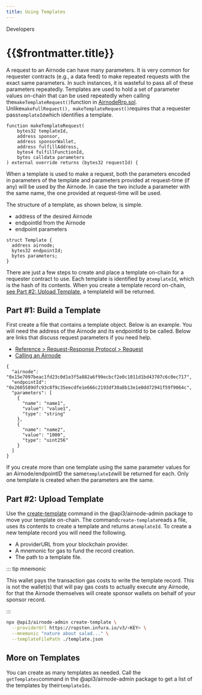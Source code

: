 ```yaml
---
title: Using Templates
---
```


<TitleSpan>Developers</TitleSpan>

# {{$frontmatter.title}}

<VersionWarning/>

<TocHeader />
<TOC class="table-of-contents" :include-level="[2,3]" />

<!-- TODO: 2021-11-02 wkande: Should this doc speak to creating a templateId? See the code
example ./code/create-template-id.js which may not be used anywhere in
these docs at this time. -->

A request to an Airnode can have many parameters. It is very common for
requester contracts (e.g., a data feed) to make repeated requests with the exact
same parameters. In such instances, it is wasteful to pass all of these
parameters repeatedly. Templates are used to hold a set of parameter values
on-chain that can be used repeatedly when calling
the`makeTemplateRequest()`function in
[AirnodeRrp.sol](https://github.com/api3dao/airnode/blob/v0.4/packages/airnode-protocol/contracts/rrp/AirnodeRrp.sol).
Unlike`makeFullRequest(), makeTemplateRequest()`requires that a requester
pass`templateId`which identifies a template.

```solidity
function makeTemplateRequest(
    bytes32 templateId,
    address sponsor,
    address sponsorWallet,
    address fulfillAddress,
    bytes4 fulfillFunctionId,
    bytes calldata parameters
) external override returns (bytes32 requestId) {
```

When a template is used to make a request, both the parameters encoded in
parameters of the template and parameters provided at request-time (if any) will
be used by the Airnode. In case the two include a parameter with the same name,
the one provided at request-time will be used.

The structure of a template, as shown below, is simple.

- address of the desired Airnode
- endpointId from the Airnode
- endpoint parameters

```solidity
struct Template {
  address airnode;
  bytes32 endpointId;
  bytes parameters;
}
```

There are just a few steps to create and place a template on-chain for a
requester contract to use. Each template is identified by a`templateId`, which
is the hash of its contents. When you create a template record on-chain,
[see Part #2: Upload Template](using-templates.md#part-2-upload-template), a
templateId will be returned.

<divider/>

## Part #1: Build a Template

First create a file that contains a template object. Below is an example. You
will need the address of the Airnode and its endpointId to be called. Below are
links that discuss request parameters if you need help.

- [Reference > Request-Response Protocol > Request](../concepts/request.md)
- [Calling an Airnode](../grp-developers/call-an-airnode.md#request-parameters)

```
{
  "airnode": "0x15e7097beac1fd23c0d1e3f5a882a6f99ecbcf2e0c1011d1bd43707c6c0ec717",
  "endpointId": "0x2605589dfc93c8f9c35eecdfe1e666c2193df30a8b13e1e0dd72941f59f9064c",
  "parameters": [
    {
      "name": "name1",
      "value": "value1",
      "type": "string"
    },
    {
      "name": "name2",
      "value": "1000",
      "type": "uint256"
    }
  ]
}
```

If you create more than one template using the same parameter values for an
Airnode/endpointID the same`templateId`will be returned for each. Only one
template is created when the parameters are the same.

<divider/>

## Part #2: Upload Template

Use the
[create-template](https://github.com/api3dao/airnode/tree/v0.4/packages/airnode-admin#create-template)
command in the @api3/airnode-admin package to move your template on-chain. The
command`create-template`reads a file, uses its contents to create a template and
returns a`templateId`. To create a new template record you will need the
following.

- A providerURL from your blockchain provider.
- A mnemonic for gas to fund the record creation.
- The path to a template file.

::: tip mnemonic

This wallet pays the transaction gas costs to write the template record. This is
not the wallet(s) that will pay gas costs to actually execute any Airnode, for
that the Airnode themselves will create sponsor wallets on behalf of your
sponsor record.

:::

```bash
npx @api3/airnode-admin create-template \
  --providerUrl https://ropsten.infura.io/v3/<KEY> \
  --mnemonic "nature about salad..." \
  --templateFilePath ./template.json
```

<divider/>

## More on Templates

You can create as many templates as needed. Call the `getTemplates`command in
the @api3/airnode-admin package to get a list of the templates by
their`templateIds`.
